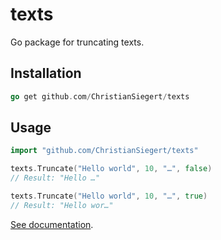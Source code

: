 # texts

Go package for truncating texts.

## Installation

```go
go get github.com/ChristianSiegert/texts
```

## Usage

```go
import "github.com/ChristianSiegert/texts"

texts.Truncate("Hello world", 10, "…", false)
// Result: "Hello …"

texts.Truncate("Hello world", 10, "…", true)
// Result: "Hello wor…"
```

[See documentation](https://godoc.org/github.com/ChristianSiegert/texts).
